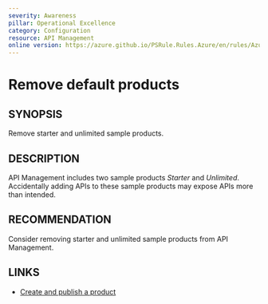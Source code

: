 ```yaml
---
severity: Awareness
pillar: Operational Excellence
category: Configuration
resource: API Management
online version: https://azure.github.io/PSRule.Rules.Azure/en/rules/Azure.APIM.SampleProducts/
---
```


# Remove default products

## SYNOPSIS

Remove starter and unlimited sample products.

## DESCRIPTION

API Management includes two sample products _Starter_ and _Unlimited_.
Accidentally adding APIs to these sample products may expose APIs more than intended.

## RECOMMENDATION

Consider removing starter and unlimited sample products from API Management.

## LINKS

- [Create and publish a product](https://docs.microsoft.com/azure/api-management/api-management-howto-add-products)
